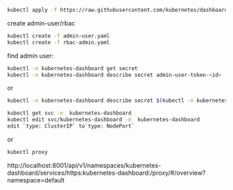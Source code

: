 ```sh
kubectl apply -f https://raw.githubusercontent.com/kubernetes/dashboard/v2.0.0/aio/deploy/recommended.yaml
```

create admin-user/rbac

```sh
kubectl create -f admin-user.yaml
kubectl create -f rbac-admin.yaml
```

find admin user:
```sh
kubectl -n kubernetes-dashboard get secret
kubectl -n kubernetes-dashboard describe secret admin-user-token-<id>
```

or
```sh
kubectl -n kubernetes-dashboard describe secret $(kubectl -n kubernetes-dashboard get secret  -o jsonpath='{.items[0].metadata.name}')
```

```sh
kubectl get svc -n  kubernetes-dashboard
kubectl edit svc/kubernetes-dashboard -n  kubernetes-dashboard
edit `type: ClusterIP` to`type: NodePort`
```
or

```sh
kubectl proxy
```
http://localhost:8001/api/v1/namespaces/kubernetes-dashboard/services/https:kubernetes-dashboard:/proxy/#/overview?namespace=default
